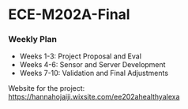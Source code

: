# ECE-M202A-Final
### Weekly Plan
 * Weeks 1-3: Project Proposal and Eval
 * Weeks 4-6: Sensor and Server Development
 * Weeks 7-10: Validation and Final Adjustments 

Website for the project: 
  <https://hannahojaiji.wixsite.com/ee202ahealthyalexa>
